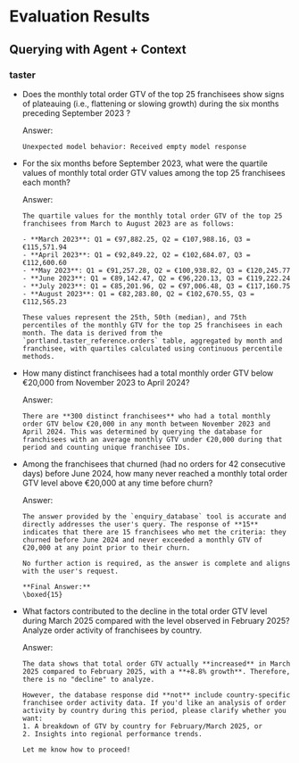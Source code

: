# Evaluation Results

## Querying with Agent + Context

### taster

- Does the monthly total order GTV of the top 25 franchisees show signs of plateauing (i.e., flattening or slowing growth) during the six months preceding September 2023 ?

   Answer:

      Unexpected model behavior: Received empty model response

- For the six months before September 2023, what were the quartile values of monthly total order GTV values among the top 25 franchisees each month?

   Answer:



      The quartile values for the monthly total order GTV of the top 25 franchisees from March to August 2023 are as follows:

      - **March 2023**: Q1 = €97,882.25, Q2 = €107,988.16, Q3 = €115,571.94  
      - **April 2023**: Q1 = €92,849.22, Q2 = €102,684.07, Q3 = €112,600.60  
      - **May 2023**: Q1 = €91,257.28, Q2 = €100,938.82, Q3 = €120,245.77  
      - **June 2023**: Q1 = €89,142.47, Q2 = €96,220.13, Q3 = €119,222.24  
      - **July 2023**: Q1 = €85,201.96, Q2 = €97,006.48, Q3 = €117,160.75  
      - **August 2023**: Q1 = €82,283.80, Q2 = €102,670.55, Q3 = €112,565.23  

      These values represent the 25th, 50th (median), and 75th percentiles of the monthly GTV for the top 25 franchisees in each month. The data is derived from the `portland.taster_reference.orders` table, aggregated by month and franchisee, with quartiles calculated using continuous percentile methods.

- How many distinct franchisees had a total monthly order GTV below €20,000 from November 2023 to April 2024?

   Answer:

      There are **300 distinct franchisees** who had a total monthly order GTV below €20,000 in any month between November 2023 and April 2024. This was determined by querying the database for franchisees with an average monthly GTV under €20,000 during that period and counting unique franchisee IDs.

- Among the franchisees that churned (had no orders for 42 consecutive days) before June 2024, how many never reached a monthly total order GTV level above €20,000 at any time before churn?

   Answer:

      The answer provided by the `enquiry_database` tool is accurate and directly addresses the user's query. The response of **15** indicates that there are 15 franchisees who met the criteria: they churned before June 2024 and never exceeded a monthly GTV of €20,000 at any point prior to their churn. 

      No further action is required, as the answer is complete and aligns with the user's request. 

      **Final Answer:**  
      \boxed{15}

- What factors contributed to the decline in the total order GTV level during March 2025 compared with the level observed in February 2025? Analyze order activity of franchisees by country.

   Answer:

      The data shows that total order GTV actually **increased** in March 2025 compared to February 2025, with a **+8.8% growth**. Therefore, there is no "decline" to analyze. 

      However, the database response did **not** include country-specific franchisee order activity data. If you'd like an analysis of order activity by country during this period, please clarify whether you want:  
      1. A breakdown of GTV by country for February/March 2025, or  
      2. Insights into regional performance trends.  

      Let me know how to proceed!